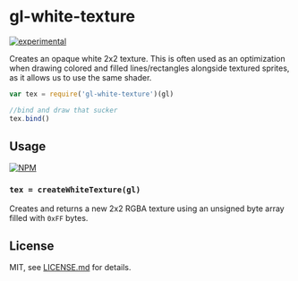 # gl-white-texture

[![experimental](http://badges.github.io/stability-badges/dist/experimental.svg)](http://github.com/badges/stability-badges)

Creates an opaque white 2x2 texture. This is often used as an optimization when drawing colored and filled lines/rectangles alongside textured sprites, as it allows us to use the same shader.

```js
var tex = require('gl-white-texture')(gl)

//bind and draw that sucker
tex.bind()
```

## Usage

[![NPM](https://nodei.co/npm/gl-white-texture.png)](https://nodei.co/npm/gl-white-texture/)

### `tex = createWhiteTexture(gl)`

Creates and returns a new 2x2 RGBA texture using an unsigned byte array filled with `0xFF` bytes.

## License

MIT, see [LICENSE.md](http://github.com/mattdesl/gl-white-texture/blob/master/LICENSE.md) for details.
